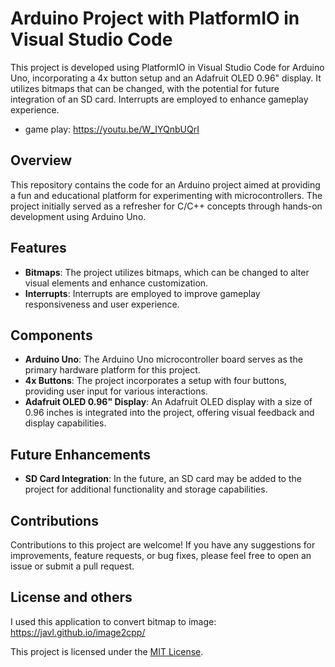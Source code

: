 # Arduino Project with PlatformIO in Visual Studio Code

This project is developed using PlatformIO in Visual Studio Code for Arduino Uno, incorporating a 4x button setup and an Adafruit OLED 0.96" display. It utilizes bitmaps that can be changed, with the potential for future integration of an SD card. Interrupts are employed to enhance gameplay experience.
- game play: https://youtu.be/W_IYQnbUQrI

## Overview

This repository contains the code for an Arduino project aimed at providing a fun and educational platform for experimenting with microcontrollers. The project initially served as a refresher for C/C++ concepts through hands-on development using Arduino Uno.

## Features

- **Bitmaps**: The project utilizes bitmaps, which can be changed to alter visual elements and enhance customization.
- **Interrupts**: Interrupts are employed to improve gameplay responsiveness and user experience.

## Components

- **Arduino Uno**: The Arduino Uno microcontroller board serves as the primary hardware platform for this project.
- **4x Buttons**: The project incorporates a setup with four buttons, providing user input for various interactions.
- **Adafruit OLED 0.96" Display**: An Adafruit OLED display with a size of 0.96 inches is integrated into the project, offering visual feedback and display capabilities.

## Future Enhancements

- **SD Card Integration**: In the future, an SD card may be added to the project for additional functionality and storage capabilities.

## Contributions

Contributions to this project are welcome! If you have any suggestions for improvements, feature requests, or bug fixes, please feel free to open an issue or submit a pull request.

## License and others
I used this application to convert bitmap to image: https://javl.github.io/image2cpp/

This project is licensed under the [MIT License](LICENSE).
